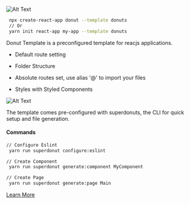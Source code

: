 ![Alt Text](https://thepracticaldev.s3.amazonaws.com/i/5puz8di7rf5yq16extue.png)

```bash
 npx create-react-app donut --template donuts
 // Or
 yarn init react-app my-app --template donuts
```

Donut Template is a preconfigured template for reacjs applications.

- Default route setting

- Folder Structure

- Absolute routes set, use alias '@' to import your files

- Styles with Styled Components

![Alt Text](https://thepracticaldev.s3.amazonaws.com/i/bw6v5kkfluve6eib2q6i.png)

The template comes pre-configured with superdonuts, the CLI for quick setup and file generation.

#### Commands

```bash
// Configure Eslint
 yarn run superdonut configure:eslint

// Create Component
 yarn run superdonut generate:component MyComponent

// Create Page
 yarn run superdonut generate:page Main

```

[Learn More](https://www.npmjs.com/package/superdonut)
